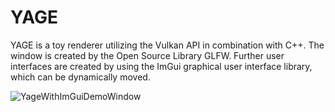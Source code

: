 # YAGE
YAGE is a toy renderer utilizing the Vulkan API in combination with C++. The window is created by the Open Source Library GLFW. 
Further user interfaces are created by using the ImGui graphical user interface library, which can be dynamically moved.

![YageWithImGuiDemoWindow](https://github.com/F4bj4ck/YAGE/assets/36537405/378d333c-6cf5-4389-b67b-0326a479b4e2)
